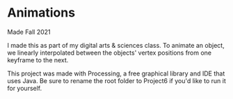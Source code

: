 # Animations
Made Fall 2021

I made this as part of my digital arts & sciences class. To animate an object, we
linearly interpolated between the objects' vertex positions from one keyframe to the next.

This project was made with Processing, a free graphical library and IDE that uses Java.  Be sure to rename the root folder to Project6 if you'd like to run it for yourself.
